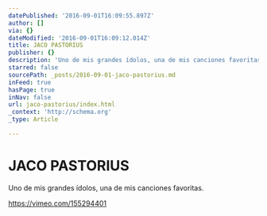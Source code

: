 ```yaml
---
datePublished: '2016-09-01T16:09:55.897Z'
author: []
via: {}
dateModified: '2016-09-01T16:09:12.014Z'
title: JACO PASTORIUS
publisher: {}
description: 'Uno de mis grandes ídolos, una de mis canciones favoritas.'
starred: false
sourcePath: _posts/2016-09-01-jaco-pastorius.md
inFeed: true
hasPage: true
inNav: false
url: jaco-pastorius/index.html
_context: 'http://schema.org'
_type: Article

---
```

# JACO PASTORIUS

Uno de mis grandes ídolos, una de mis canciones favoritas.

https://vimeo.com/155294401